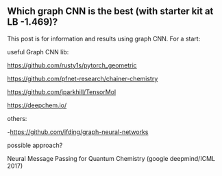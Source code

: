 ## Which graph CNN is the best (with starter kit at LB -1.469)?

This post is for information and results using graph CNN. For a start:

useful Graph CNN lib:

https://github.com/rusty1s/pytorch_geometric

https://github.com/pfnet-research/chainer-chemistry

https://github.com/jparkhill/TensorMol

https://deepchem.io/

others:

-https://github.com/ifding/graph-neural-networks

possible approach?

Neural Message Passing for Quantum Chemistry (google deepmind/ICML 2017)
